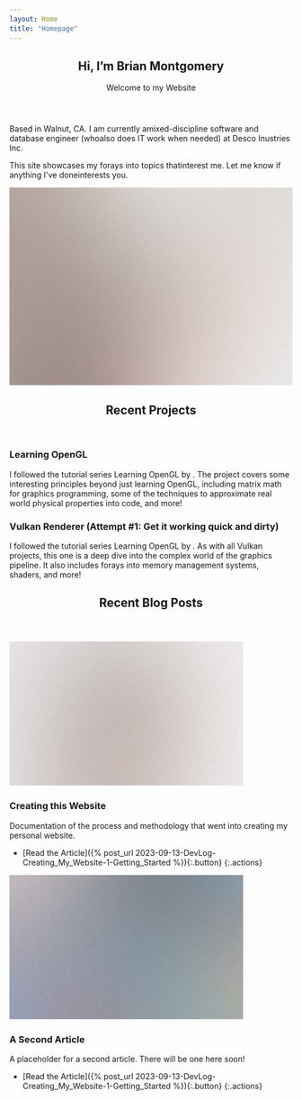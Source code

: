 ```yaml
---
layout: Home
title: "Homepage"
---
```


<!-- Banner -->
<section id="banner">
    <div class="content">
        <header>
            <div markdown="1">

# Hi, I’m Brian Montgomery
Welcome to my Website

</div>
        </header>
        <div markdown="1">

Based in Walnut, CA. I am currently amixed-discipline software and database engineer (whoalso does IT work when needed) at Desco Inustries Inc.

This site showcases my forays into topics thatinterest me. Let me know if anything I've doneinterests you.

</div>

<!-- Originally there was a button here, 
    I took it out as I don't have a good spot to send people to from this panel.-->
<!--<ul class="actions">
    <li><a href="#" class="button big">Learn More</a></li>
</ul> -->
</div>
    <span class="image object">
        <img src="images/pic10.jpg" alt="" />
    </span>
</section>

<!-- Section -->
<section>
    <header class="major" markdown="1">

## Recent Projects

</header>
    <div class="features">
        <article>
            <span class="icon fa-gem"></span>
            <div class="content" markdown="1">

### Learning OpenGL
I followed the tutorial series Learning OpenGL by . The project covers some interesting principles beyond just learning OpenGL, including matrix math for graphics programming, some of the techniques to approximate real world physical properties into code, and more!

</div>
        </article>
        <article>
            <span class="icon solid fa-paper-plane"></span>
            <div class="content" markdown="1">

### Vulkan Renderer (Attempt #1: Get it working quick and dirty)
I followed the tutorial series Learning OpenGL by . As with all Vulkan projects, this one is a deep dive into the complex world of the graphics pipeline. It also includes forays into memory management systems, shaders, and more!

</div>
        </article>
        <!--<article>
            <span class="icon solid fa-rocket"></span>
            <div class="content" markdown="1">

<!--### Quam lorem ipsum
Aenean ornare velit lacus, ac varius enim lorem ullamcorper dolore. Proin aliquam facilisis ante interdum. Sed nulla amet lorem feugiat tempus aliquam.

</div>
        </article>
        <article>
            <span class="icon solid fa-signal"></span>
            <div class="content" markdown="1">

### Sed magna finibus
Aenean ornare velit lacus, ac varius enim lorem ullamcorper dolore. Proin aliquam facilisis ante interdum. Sed nulla amet lorem feugiat tempus aliquam.

</div>
        </article> -->
</div>
</section>

<!-- Section -->
<section>
    <header class="major" markdown="1">

## Recent Blog Posts

</header>
    <div class="posts">
        <article>
            <a href="#" class="image"><img src="images/pic01.jpg" alt="" /></a>
            <div markdown="1">

### Creating this Website
Documentation of the process and methodology that went into creating my personal website.

- [Read the Article]({% post_url 2023-09-13-DevLog-Creating_My_Website-1-Getting_Started %}){:.button}
{:.actions}
</div>
        </article>
        <article>
            <a href="#" class="image"><img src="images/pic02.jpg" alt="" /></a>
            <div markdown="1">

### A Second Article
A placeholder for a second article. There will be one here soon!

- [Read the Article]({% post_url 2023-09-13-DevLog-Creating_My_Website-1-Getting_Started %}){:.button}
{:.actions}
</div>
        </article>
    </div>
</section>
